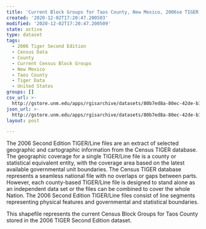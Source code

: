 ```yaml
---
title: 'Current Block Groups for Taos County, New Mexico, 2006se TIGER'
created: '2020-12-02T17:20:47.200503'
modified: '2020-12-02T17:20:47.200509'
state: active
type: dataset
tags:
  - 2006 Tiger Second Edition
  - Census Data
  - County
  - Current Census Block Groups
  - New Mexico
  - Taos County
  - Tiger Data
  - United States
groups: []
csv_url: >-
  http://gstore.unm.edu/apps/rgisarchive/datasets/80b7ed8a-80ec-42de-b104-b884b502aa07/tgr2006se_taos_grpcu.derived.csv
json_url: >-
  http://gstore.unm.edu/apps/rgisarchive/datasets/80b7ed8a-80ec-42de-b104-b884b502aa07/tgr2006se_taos_grpcu.derived.json
layout: post

---
```

The 2006 Second Edition TIGER/Line files are an extract of selected geographic and cartographic information from the Census TIGER database.  The geographic coverage for a single TIGER/Line file is a county or statistical equivalent entity, with the coverage area based on the latest available governmental unit boundaries. The Census TIGER database represents a seamless national file with no overlaps or gaps between parts.  However, each county-based TIGER/Line file is designed to stand alone as an independent data set or the files can be combined to cover the whole Nation.  The 2006 Second Edition  TIGER/Line files consist of line segments representing physical features and governmental and statistical boundaries.  

This shapefile represents the current Census Block Groups for Taos County stored in the 2006 TIGER Second Edition dataset.

